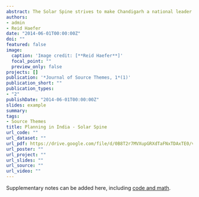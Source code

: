 ```yaml
---
abstract: The Solar Spine strives to make Chandigarh a national leader in sustainable development by addressing challenges of urban sanitation, energy demand, resource scarcity, and gender equality. India, just like the rest of the world, is challenged by a future promising extensive population growth, which requires we live in a more sustainable manner. Currently, energy supply in India frequently does not meet its demand. Thus it is imperative that India invests in alternative energy to reduce an increasingly burdened energy supply system. The Ministry of New and Renewable Energy (MNRE) designated Chandigarh as one of sixty Solar Cities across India to be a model city for renewable energy in planning and development. We propose a revitalized corridor along the northern edge of Chandigarh’s Capitol complex that will stand as a center for women’s empowerment, sustainable infrastructure, and renewable energy. Restoration will address sanitation, waste management, and stormwater drainage concerns that plague this corridor. The Center, named Surya Deviya, will be women run and include a restaurant that is entirely powered by renewable energies. A biogas facility will convert human excrement into cooking fuel on site. Stormwater infrastructure in the trench will improve overall sanitation and provide water for the biogas facility. The slurry (waste) from the biogas facility will be used as organic manure for green agriculture in the surrounding area. Solar panels will provide shade and electricity to the restaurant and the accompanying classroom. This classroom will be used for technical and occupational training in renewable energies, as well as for youth education. The Surya Deviya Center is just one part of the greater whole – the entire solar-spine revitalizes the corridor into a backbone for future prosperity by linking the existing land uses with sustainable infrastructure. With the present demands on energy supply and resource availability, the Solar Spine and Surya Deviya Center position Chandigarh as a model city and offer hope for national and global action towards a sustainable future.
authors:
- admin
- Reid Haefer
date: "2014-06-01T00:00:00Z"
doi: ""
featured: false
image:
  caption: 'Image credit: [**Reid Haefer**]'
  focal_point: ""
  preview_only: false
projects: []
publication: '*Journal of Source Themes, 1*(1)'
publication_short: ""
publication_types:
- "2"
publishDate: "2014-06-01T00:00:00Z"
slides: example
summary: 
tags:
- Source Themes
title: Planning in India - Solar Spine
url_code: ""
url_dataset: ""
url_pdf: https://drive.google.com/file/d/0B8T2r7MVXupGRXdTaFNxTDAxTE0/view
url_poster: ""
url_project: ""
url_slides: ""
url_source: ""
url_video: ""
---
```


Supplementary notes can be added here, including [code and math](https://sourcethemes.com/academic/docs/writing-markdown-latex/).
